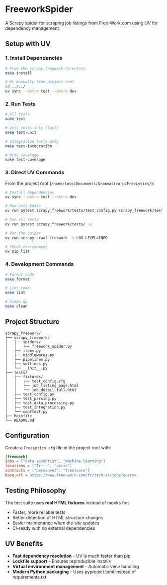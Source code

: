 # FreeworkSpider

A Scrapy spider for scraping job listings from Free-Work.com using UV for dependency management.

## Setup with UV

### 1. Install Dependencies
```bash
# From the scrapy_freework directory
make install

# Or manually from project root
cd ../../
uv sync --extra test --extra dev
```

### 2. Run Tests
```bash
# All tests
make test

# Unit tests only (fast)
make test-unit

# Integration tests only
make test-integration

# With coverage
make test-coverage
```

### 3. Direct UV Commands

From the project root (`/home/toto/Documents/Grammaticorp/FreeLytics/`):

```bash
# Install dependencies
uv sync --extra test --extra dev

# Run unit tests
uv run pytest scrapy_freework/tests/test_config.py scrapy_freework/tests/test_parsing.py scrapy_freework/tests/test_data_processing.py -v

# Run all tests
uv run pytest scrapy_freework/tests/ -v

# Run the spider
uv run scrapy crawl freework -s LOG_LEVEL=INFO

# Check environment
uv pip list
```

### 4. Development Commands
```bash
# Format code
make format

# Lint code
make lint

# Clean up
make clean
```

## Project Structure

```
scrapy_freework/
├── scrapy_freework/
│   ├── spiders/
│   │   └── freework_spider.py
│   ├── items.py
│   ├── middlewares.py
│   ├── pipelines.py
│   ├── settings.py
│   └── __init__.py
├── tests/
│   ├── fixtures/
│   │   ├── test_config.cfg
│   │   ├── job_listing_page.html
│   │   └── job_detail_full.html
│   ├── test_config.py
│   ├── test_parsing.py
│   ├── test_data_processing.py
│   ├── test_integration.py
│   └── conftest.py
├── Makefile
└── README.md
```

## Configuration

Create a `FreeLytics.cfg` file in the project root with:

```ini
[freework]
jobs = ["data scientist", "machine learning"]
locations = ["fr~~~", "paris"]
contracts = ["permanent", "freelance"]
base_url = https://www.free-work.com/fr/tech-it/jobs?query=
```

## Testing Philosophy

The test suite uses **real HTML fixtures** instead of mocks for:
- Faster, more reliable tests
- Better detection of HTML structure changes
- Easier maintenance when the site updates
- CI-ready with no external dependencies

## UV Benefits

- **Fast dependency resolution** - UV is much faster than pip
- **Lockfile support** - Ensures reproducible installs
- **Virtual environment management** - Automatic venv handling
- **Modern Python packaging** - Uses pyproject.toml instead of requirements.txt
